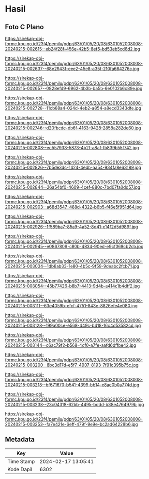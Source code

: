 # Hasil

## Foto C Plano

https://sirekap-obj-formc.kpu.go.id/23f4/pemilu/pdpr/63/01/05/20/08/6301052008008-20240215-002615--eb24f28f-456e-42b5-8ef5-bd53eb5cd6d2.jpg

https://sirekap-obj-formc.kpu.go.id/23f4/pemilu/pdpr/63/01/05/20/08/6301052008008-20240215-002637--68e2943f-eee2-45e8-a35f-210fa664276c.jpg

https://sirekap-obj-formc.kpu.go.id/23f4/pemilu/pdpr/63/01/05/20/08/6301052008008-20240215-002657--0828efd9-6962-4b3b-ba5b-6e0102b6c89e.jpg

https://sirekap-obj-formc.kpu.go.id/23f4/pemilu/pdpr/63/01/05/20/08/6301052008008-20240215-002728--11cb88a4-024d-4eb2-a854-a8ecd3343dfe.jpg

https://sirekap-obj-formc.kpu.go.id/23f4/pemilu/pdpr/63/01/05/20/08/6301052008008-20240215-002746--d20fbcdc-db6f-4163-9428-2858a282de60.jpg

https://sirekap-obj-formc.kpu.go.id/23f4/pemilu/pdpr/63/01/05/20/08/6301052008008-20240215-002808--ec557933-5873-4b2f-a8af-fb839b55f742.jpg

https://sirekap-obj-formc.kpu.go.id/23f4/pemilu/pdpr/63/01/05/20/08/6301052008008-20240215-002826--7b5de3dc-1424-4edb-aa54-934fa8e63189.jpg

https://sirekap-obj-formc.kpu.go.id/23f4/pemilu/pdpr/63/01/05/20/08/6301052008008-20240215-002844--26a54bf0-4609-4cef-880c-7bd07fa0dd57.jpg

https://sirekap-obj-formc.kpu.go.id/23f4/pemilu/pdpr/63/01/05/20/08/6301052008008-20240215-002903--a68d3547-488d-4322-b6b5-f46e5f951d64.jpg

https://sirekap-obj-formc.kpu.go.id/23f4/pemilu/pdpr/63/01/05/20/08/6301052008008-20240215-002926--1f589ba7-85a9-4a52-8d41-c14f2d5d989f.jpg

https://sirekap-obj-formc.kpu.go.id/23f4/pemilu/pdpr/63/01/05/20/08/6301052008008-20240215-002945--e0867809-c80b-4834-90ed-e9cf368cb2cb.jpg

https://sirekap-obj-formc.kpu.go.id/23f4/pemilu/pdpr/63/01/05/20/08/6301052008008-20240215-003034--1db8ab33-1e80-4b5c-9f59-9deabc2fcb71.jpg

https://sirekap-obj-formc.kpu.go.id/23f4/pemilu/pdpr/63/01/05/20/08/6301052008008-20240215-003054--45b77426-b8b7-4413-9d4b-a414c1b4dff2.jpg

https://sirekap-obj-formc.kpu.go.id/23f4/pemilu/pdpr/63/01/05/20/08/6301052008008-20240215-003111--63e4059b-efcf-4751-843e-8826efe4e080.jpg

https://sirekap-obj-formc.kpu.go.id/23f4/pemilu/pdpr/63/01/05/20/08/6301052008008-20240215-003128--199a00ce-e568-449c-b418-16c4d53582cd.jpg

https://sirekap-obj-formc.kpu.go.id/23f4/pemilu/pdpr/63/01/05/20/08/6301052008008-20240215-003144--c6ac79f2-b568-4cf0-a7fe-aafd6dffbe42.jpg

https://sirekap-obj-formc.kpu.go.id/23f4/pemilu/pdpr/63/01/05/20/08/6301052008008-20240215-003200--8bc3d17d-e5f7-4907-8193-7f91c395b75c.jpg

https://sirekap-obj-formc.kpu.go.id/23f4/pemilu/pdpr/63/01/05/20/08/6301052008008-20240215-003218--bf671670-b541-4399-bb14-e8ac0b0a774d.jpg

https://sirekap-obj-formc.kpu.go.id/23f4/pemilu/pdpr/63/01/05/20/08/6301052008008-20240215-003238--23c04318-62bb-4495-bddd-b38e4764979b.jpg

https://sirekap-obj-formc.kpu.go.id/23f4/pemilu/pdpr/63/01/05/20/08/6301052008008-20240215-003253--fa7e421e-6eff-479f-9e9e-bc2ad64228b6.jpg


## Metadata

| Key        | Value               |
| ---------- | ------------------- |
| Time Stamp | 2024-02-17 13:05:41 |
| Kode Dapil | 6302                |



